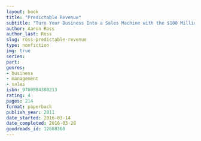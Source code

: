 ```yaml
---
layout: book
title: "Predictable Revenue"
subtitle: "Turn Your Business Into a Sales Machine with the $100 Million Best Practices of Salesforce.com"
author: Aaron Ross
author_last: Ross
slug: ross-predictable-revenue
type: nonfiction
img: true
series: 
part: 
genres:
- business
- management
- sales
isbn: 9780984380213
rating: 4
pages: 214
format: paperback
publish_year: 2011
date_started: 2016-03-14
date_completed: 2016-03-28
goodreads_id: 12688360
---
```

